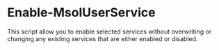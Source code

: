 # Enable-MsolUserService
This script allow you to enable selected services without overwriting or changing any existing services that are either enabled or disabled. 
